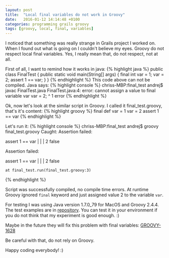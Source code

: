 ```yaml
---
layout: post
title:  "Local final variables do not work in Groovy"
date:   2016-01-12 14:14:48 +0100
categories: programming grails groovy
tags: [groovy, local, final, variables]
---
```

I noticed that something was really strange in Grails project I worked on. When
I found out what is going on I couldn't believe my eyes. Groovy do not respect
local final variables. Yes, I really mean that, do not respect, not at all.

First of all, I want to remind how it works in java:
{% highlight java %}
public class FinalTest {
    public static void main(String[] args) {
        final int var = 1;
        var = 2;
        assert 1 == var;
    }
}
{% endhighlight %}
This code above can not be compiled. Java says: 
{% highlight console %}
chriss-MBP:final_test andrej$ javac FinalTest.java 
FinalTest.java:4: error: cannot assign a value to final variable var
        var = 2;
        ^
1 error
{% endhighlight %}

Ok, now let's look at the similar script in Groovy. I called it 
final_test.groovy, that's it's content:
{% highlight groovy %}
final def var = 1
var = 2
assert 1 == var
{% endhighlight %}

Let's run it:
{% highlight console %}
chriss-MBP:final_test andrej$ groovy final_test.groovy 
Caught: Assertion failed: 

assert 1 == var
         |  |
         |  2
         false

Assertion failed: 

assert 1 == var
         |  |
         |  2
         false

	at final_test.run(final_test.groovy:3)
{% endhighlight %}

Script was successfully compiled, no compile time errors. At runtime Groovy
ignored ```final``` keyword and just assigned value 2 to the variable ```var```.

For testing I was using Java version 1.7.0_79 for MacOS and Groovy 2.4.4. The
test examples are in [repository](https://github.com/aistomin/final_test). You
can test it in your environment if you do not think that my experiment is good
enough. :)

Maybe in the future they will fix this problem with final variables: 
[GROOVY-1628](https://issues.apache.org/jira/browse/GROOVY-1628)

Be careful with that, do not rely on Groovy. 

Happy coding everybody! :)